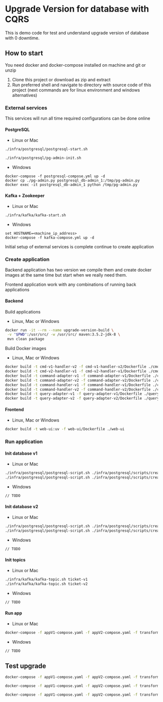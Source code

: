 # Upgrade Version for database with CQRS

This is demo code for test and understand 
upgrade version of database with 0 downtime.

## How to start

You need docker and docker-compose installed on machine and git or unzip

1. Clone this project or download as zip and extract
2. Run preferred shell and navigate to directory with source code of this project 
(next commands are for linux environment and windows alternatives) 

### External services

This services will run all time required configurations can be done online

#### PostgreSQL
 
* Linux or Mac
```bash
./infra/postgresql/postgresql-start.sh

./infra/postgresql/pg-admin-init.sh
```
* Windows
```
docker-compose -f postgresql-compose.yml up -d
docker cp ./pg-admin.py postgresql_db-admin_1:/tmp/pg-admin.py
docker exec -it postgresql_db-admin_1 python /tmp/pg-admin.py
``` 
    
#### Kafka + Zookeeper

* Linux or Mac
```bash
./infra/kafka/kafka-start.sh
```
* Windows
```
set HOSTNAME=<machine_ip_address>
docker-compose -f kafka-compose.yml up -d
```
  
Initial setup of external services is complete continue to create application

### Create application

Backend application has two version we compile them and create 
docker images at the same time but start when we really need them.

Frontend application work with any combinations of running back applications

#### Backend

Build applications

* Linux, Mac or Windows
```bash
docker run -it --rm --name upgrade-version-build \
 -v "$PWD":/usr/src/ -w /usr/src/ maven:3.5.2-jdk-8 \
 mvn clean package
```

Build Docker images

* Linux, Mac or Windows
```bash
docker build -t cmd-v1-handler-v2 -f cmd-v1-handler-v2/Dockerfile ./cmd-v1-handler-v2
docker build -t cmd-v2-handler-v1 -f cmd-v2-handler-v1/Dockerfile ./cmd-v2-handler-v1
docker build -t command-adapter-v1 -f command-adapter-v1/Dockerfile ./command-adapter-v1
docker build -t command-adapter-v2 -f command-adapter-v2/Dockerfile ./command-adapter-v2
docker build -t command-handler-v1 -f command-handler-v1/Dockerfile ./command-handler-v1
docker build -t command-handler-v2 -f command-handler-v2/Dockerfile ./command-handler-v2
docker build -t query-adapter-v1 -f query-adapter-v1/Dockerfile ./query-adapter-v1
docker build -t query-adapter-v2 -f query-adapter-v2/Dockerfile ./query-adapter-v2
```

#### Frontend

* Linux, Mac or Windows
```bash
docker build -t web-ui:uv -f web-ui/Dockerfile ./web-ui
```

### Run application

#### Init database v1

* Linux or Mac
```bash
./infra/postgresql/postgresql-script.sh ./infra/postgresql/scripts/create_db_v1.sql
./infra/postgresql/postgresql-script.sh ./infra/postgresql/scripts/create_tables_v1.sql ticket ticket ticket_v1
```
* Windows
```
// TODO
``` 

#### Init database v2

* Linux or Mac
```bash
./infra/postgresql/postgresql-script.sh ./infra/postgresql/scripts/create_db_v2.sql
./infra/postgresql/postgresql-script.sh ./infra/postgresql/scripts/create_tables_v2.sql ticket ticket ticket_v2
```
* Windows
```
// TODO
``` 

#### Init topics 

* Linux or Mac
```bash
./infra/kafka/kafka-topic.sh ticket-v1
./infra/kafka/kafka-topic.sh ticket-v2
```
* Windows
```
// TODO
``` 

#### Run app 

* Linux or Mac
```bash
docker-compose -f appV1-compose.yaml -f appV2-compose.yaml -f transform-compose.yaml -f web-ui-compose.yaml up -d
```
* Windows
```
// TODO
``` 

## Test upgrade

```bash
docker-compose -f appV1-compose.yaml -f appV2-compose.yaml -f transform-compose.yaml stop cmd-v2-handler-v1 cmd-v1-handler-v2 command-adapter-v2 command-handler-v2 query-adapter-v2

docker-compose -f appV1-compose.yaml -f appV2-compose.yaml -f transform-compose.yaml start command-adapter-v2 command-handler-v2 query-adapter-v2

docker-compose -f appV1-compose.yaml -f appV2-compose.yaml -f transform-compose.yaml start cmd-v2-handler-v1 cmd-v1-handler-v2 
```